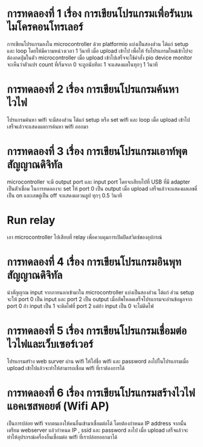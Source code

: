 # การทดลองที่ 1 เรื่อง การเขียนโปรแกรมเพื่อรันบนไมโครคอนโทรเลอร์

การเขียนโปรแกรมลงใน microcontroller ด้วย platformio แบ่งเป็นสองส่วน ได้แก่ setup และ loop โดยให้มีความหน่วงเวลา 1 วินาที เมื่อ upload เข้าไป เพื่อให้ รับโปรแกรมใหม่เข้าไปจะต้องกดปุ่มในตัว microcontroller เมื่อ upload เข้าไปเสร็จจะใช้คำสั่ง pio device monitor จะเห็นว่าตัวแปร count ที่เริ่มจาก 0 จะถูกนับทีละ 1 จะแสดงผลในทุกๆ 1 วินาที

# การทดลองที่ 2 เรื่อง การเขียนโปรแกรมค้นหาไวไฟ

โปรแกรมค้นหา wifi จะมีสองส่วน ได้แก่ setup หรือ set wifi และ loop เมื่อ upload เข้าไปเสร็จแล้วจะแสดงผลการค้นหา wifi ออกมา

# การทดลองที่ 3 เรื่อง การเขียนโปรแกรมเอาท์พุตสัญญาณดิจิทัล

microcontroller จะมี output port และ input port โดยจะเสียบไปที่ USB ที่มี adapter เป็นตัวเชื่อม ในการทดลองจะ set ให้ port 0 เป็น output เมื่อ upload เสร็จแล้วจะแสดงผลเลขคี่เป็น on และเลขคู่เป็น off จะแสดงผลวนลูป ทุกๆ 0.5 วินาที

# Run relay

เอา microcontroller ไปเสียบที่ relay เพื่อควบคุมการเปิดปิดสวิตซ์ของอุปกรณ์

# การทดลองที่ 4 เรื่อง การเขียนโปรแกรมอินพุทสัญญาณดิจิทัล

นำสัญญาณ input จากภายนอกเข้ามาใน microcontroller แบ่งเป็นสองส่วน ได้แก่ ส่วน setup จะให้ port 0 เป็น input และ port 2 เป็น output เมื่ออัพโหลดเสร็จโปรแกรมจะอ่านข้อมูลจาก port 0 ถ้า input เป็น 1 จะติดไฟที่ port 2 แต่ถ้า input เป็น 0 จะไม่ติดไฟ

# การทดลองที่ 5 เรื่อง การเขียนโปรแกรมเชื่อมต่อไวไฟและเว็บเซอร์เวอร์

โปรแกรมสร้าง web surver ผ่าน wifi ให้ใส่ชื่อ wifi และ password ลงไปในโปรแกรมเมื่อ upload เข้าไปแล้วจะทำให้สามารถเชื่อม wifi ที่เราต้องการได้

# การทดลองที่ 6 เรื่อง การเขียนโปรแกรมสร้างไวไฟแอคเซสพอยต์ (Wifi AP)

เป็นการปล่อย wifi จากตนเองให้คนอื่นเข้ามาเชื่อมต่อได้ โดยต้องกำหนด IP address จากนั้นเตรียม webserver แล้วกำหนด IP , ssid และ password ลงไป เมื่อ upload เสร็จแล้วจะทำให้อุปรกรณ์เครื่องอื่นเชื่อมต่อ wifi ที่เราปล่อยออกมาได้
